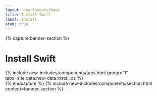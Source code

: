```yaml
---
layout: new-layouts/base
title: Install Swift
label: install
atom: true
---
```


{% capture banner-section %}
<div class="grid-1-cols" markdown=1>
  <h1>Install Swift</h1>
  {% include new-includes/components/tabs.html
    group="1"
    tabs=site.data.new-data.install.os
  %}
</div>
{% endcapture %}
{% include new-includes/components/section.html
  content=banner-section
%}
<script>
  const { userAgentData, userAgent } = window.navigator;

  const osToOsRegex = {
    windows: /win/,
    macos: /macintosh/,
    linux: /linux/,
  };

  const OS =
    Object.keys(osToOsRegex).find((os) =>
      osToOsRegex[os].test(userAgent.toLowerCase()),
    ) || 'macos';

  window.location.replace(OS);
</script>

